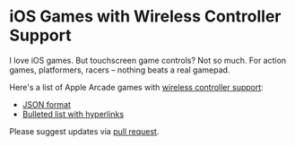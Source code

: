 # iOS Games with Wireless Controller Support

I love iOS games. But touchscreen game controls? Not so much. For action games, platformers, racers – nothing beats a real gamepad.

Here's a list of Apple Arcade games with <a href="https://support.apple.com/en-us/HT210414" target="_blank">wireless controller support</a>:

* <a href="https://github.com/jamesfmackenzie/ios-games-with-controller-support/blob/main/ios-games-with-controller-support.json" target="_blank">JSON format</a>
* <a href="https://www.jamesfmackenzie.com/ios-games-with-controller-support/" target="_blank">Bulleted list with hyperlinks</a>

Please suggest updates via <a href="https://guides.github.com/activities/hello-world/#pr" target="_blank">pull request</a>.



